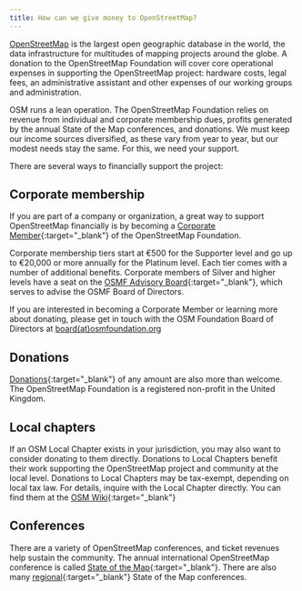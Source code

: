 ```yaml
---
title: How can we give money to OpenStreetMap?
---
```


<a href="https://openstreetmap.org">OpenStreetMap</a> is the largest open geographic database in the world, the data infrastructure for multitudes of mapping projects around the globe. A donation to the OpenStreetMap Foundation will cover core operational expenses in supporting the OpenStreetMap project: hardware costs, legal fees, an administrative assistant and other expenses of our working groups and administration.

OSM runs a lean operation. The OpenStreetMap Foundation relies on revenue from individual and corporate membership dues, profits generated by the annual State of the Map conferences, and donations. We must keep our income sources diversified, as these vary from year to year, but our modest needs stay the same. For this, we need your support.

There are several ways to financially support the project:

## Corporate membership

If you are part of a company or organization, a great way to support OpenStreetMap financially is by becoming a [Corporate Member](https://wiki.osmfoundation.org/wiki/Membership#Corporate_Members){:target="_blank"} of the OpenStreetMap Foundation.

Corporate membership tiers start at €500 for the Supporter level and go up to €20,000 or more annually for the Platinum level. Each tier comes with a number of additional benefits. Corporate members of Silver and higher levels have a seat on the [OSMF Advisory Board](https://wiki.osmfoundation.org/wiki/Advisory_Board){:target="_blank"}, which serves to advise the OSMF Board of Directors.

If you are interested in becoming a Corporate Member or learning more about donating, please get in touch with the OSM Foundation Board of Directors at [board(at)osmfoundation.org](mailto:board@osmfoundation.org)

## Donations

[Donations](https://donate.openstreetmap.org){:target="_blank"} of any amount are also more than welcome. The OpenStreetMap Foundation is a registered non-profit in the United Kingdom.

## Local chapters

If an OSM Local Chapter exists in your jurisdiction, you may also want to consider donating to them directly. Donations to Local Chapters benefit their work supporting the OpenStreetMap project and community at the local level. Donations to Local Chapters may be tax-exempt, depending on local tax law. For details, inquire with the Local Chapter directly. You can find them at the [OSM Wiki](https://wiki.openstreetmap.org/wiki/Foundation/Local_Chapters){:target="_blank"}

## Conferences

There are a variety of OpenStreetMap conferences, and ticket revenues help sustain the community. The annual international OpenStreetMap conference is called [State of the Map](https://stateofthemap.org){:target="_blank"}. There are also many [regional](https://wiki.openstreetmap.org/wiki/State_Of_The_Map#Regional.2Flocal_conferences){:target="_blank"} State of the Map conferences.

